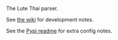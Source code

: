 The Lute Thai parser.

See [the wiki](https://github.com/LuteOrg/lute-v3/wiki/Developing-language-parser-plugins) for development notes.

See the [Pypi readme](./README_PyPi.md) for extra config notes.
